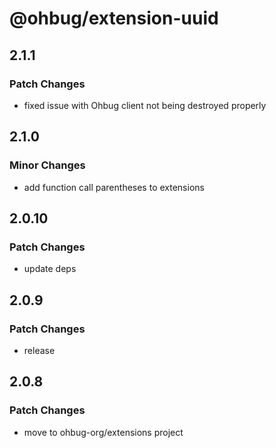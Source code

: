 # @ohbug/extension-uuid

## 2.1.1

### Patch Changes

- fixed issue with Ohbug client not being destroyed properly

## 2.1.0

### Minor Changes

- add function call parentheses to extensions

## 2.0.10

### Patch Changes

- update deps

## 2.0.9

### Patch Changes

- release

## 2.0.8

### Patch Changes

- move to ohbug-org/extensions project
